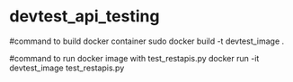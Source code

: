 # devtest_api_testing

#command to build docker container
sudo docker build -t devtest_image .

#command to run docker image with test_restapis.py
docker run -it devtest_image test_restapis.py
